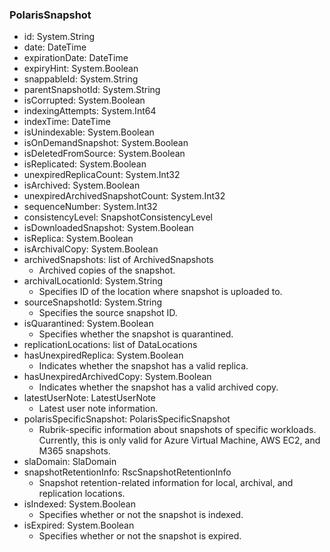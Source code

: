 ### PolarisSnapshot
- id: System.String
- date: DateTime
- expirationDate: DateTime
- expiryHint: System.Boolean
- snappableId: System.String
- parentSnapshotId: System.String
- isCorrupted: System.Boolean
- indexingAttempts: System.Int64
- indexTime: DateTime
- isUnindexable: System.Boolean
- isOnDemandSnapshot: System.Boolean
- isDeletedFromSource: System.Boolean
- isReplicated: System.Boolean
- unexpiredReplicaCount: System.Int32
- isArchived: System.Boolean
- unexpiredArchivedSnapshotCount: System.Int32
- sequenceNumber: System.Int32
- consistencyLevel: SnapshotConsistencyLevel
- isDownloadedSnapshot: System.Boolean
- isReplica: System.Boolean
- isArchivalCopy: System.Boolean
- archivedSnapshots: list of ArchivedSnapshots
  - Archived copies of the snapshot.
- archivalLocationId: System.String
  - Specifies ID of the location where snapshot is uploaded to.
- sourceSnapshotId: System.String
  - Specifies the source snapshot ID.
- isQuarantined: System.Boolean
  - Specifies whether the snapshot is quarantined.
- replicationLocations: list of DataLocations
- hasUnexpiredReplica: System.Boolean
  - Indicates whether the snapshot has a valid replica.
- hasUnexpiredArchivedCopy: System.Boolean
  - Indicates whether the snapshot has a valid archived copy.
- latestUserNote: LatestUserNote
  - Latest user note information.
- polarisSpecificSnapshot: PolarisSpecificSnapshot
  - Rubrik-specific information about snapshots of specific workloads. Currently, this is only valid for Azure Virtual Machine, AWS EC2, and M365 snapshots.
- slaDomain: SlaDomain
- snapshotRetentionInfo: RscSnapshotRetentionInfo
  - Snapshot retention-related information for local, archival, and replication locations.
- isIndexed: System.Boolean
  - Specifies whether or not the snapshot is indexed.
- isExpired: System.Boolean
  - Specifies whether or not the snapshot is expired.
